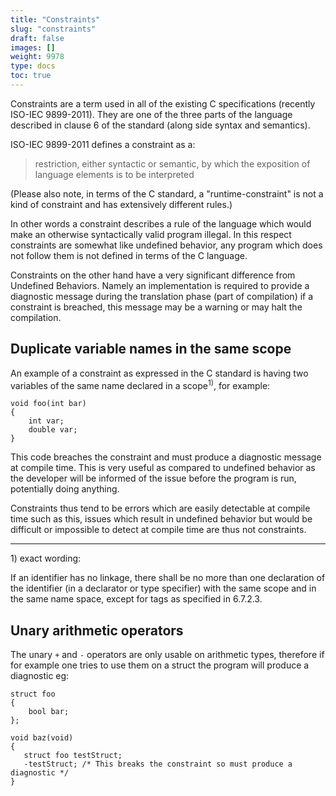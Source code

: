 ```yaml
---
title: "Constraints"
slug: "constraints"
draft: false
images: []
weight: 9978
type: docs
toc: true
---
```


Constraints are a term used in all of the existing C specifications (recently ISO-IEC 9899-2011). They are one of the three parts of the language described in clause 6 of the standard (along side syntax and semantics).

ISO-IEC 9899-2011 defines a constraint as a:
> restriction, either syntactic or semantic, by which the exposition of language
> elements is to be interpreted

(Please also note, in terms of the C standard, a "runtime-constraint" is not a kind of constraint and has extensively different rules.)

In other words a constraint describes a rule of the language which would make an otherwise syntactically valid program illegal. In this respect constraints are somewhat like undefined behavior, any program which does not follow them is not defined in terms of the C language.

Constraints on the other hand have a very significant difference from Undefined Behaviors. Namely an implementation is required to provide a diagnostic message during the translation phase (part of compilation) if a constraint is breached, this message may be a warning or may halt the compilation.

## Duplicate variable names in the same scope
An example of a constraint as expressed in the C standard is having two variables of the same name declared in a scope<sup>1)</sup>, for example:

    void foo(int bar)
    {
        int var;
        double var;
    }

This code breaches the constraint and must produce a diagnostic message at compile time. This is very useful as compared to undefined behavior as the developer will be informed of the issue before the program is run, potentially doing anything.

Constraints thus tend to be errors which are easily detectable at compile time such as this, issues which result in undefined behavior but would be difficult or impossible to detect at compile time are thus not constraints.

---
1\) exact wording:
<!-- if version [eq C99] -->
If an identifier has no linkage, there shall be no more than one declaration of the identifier
(in a declarator or type specifier) with the same scope and in the same name space, except
for tags as specified in 6.7.2.3.
<!-- end version if -->

## Unary arithmetic operators
The unary `+` and `-` operators are only usable on arithmetic types, therefore if for example one tries to use them on a struct the program will produce a diagnostic eg:

    struct foo
    {
        bool bar;
    };
    
    void baz(void)
    {
       struct foo testStruct;
       -testStruct; /* This breaks the constraint so must produce a diagnostic */
    }

